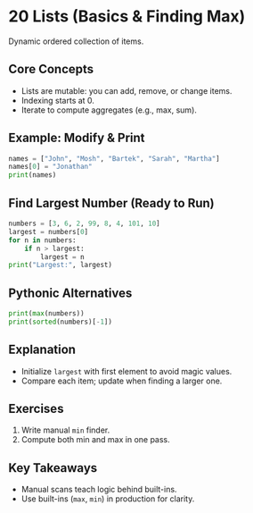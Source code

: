 # 20 Lists (Basics & Finding Max)

Dynamic ordered collection of items.

## Core Concepts
- Lists are mutable: you can add, remove, or change items.
- Indexing starts at 0.
- Iterate to compute aggregates (e.g., max, sum).

## Example: Modify & Print
```python
names = ["John", "Mosh", "Bartek", "Sarah", "Martha"]
names[0] = "Jonathan"
print(names)
```

## Find Largest Number (Ready to Run)
```python
numbers = [3, 6, 2, 99, 8, 4, 101, 10]
largest = numbers[0]
for n in numbers:
    if n > largest:
        largest = n
print("Largest:", largest)
```

## Pythonic Alternatives
```python
print(max(numbers))
print(sorted(numbers)[-1])
```

## Explanation
- Initialize `largest` with first element to avoid magic values.
- Compare each item; update when finding a larger one.

## Exercises
1. Write manual `min` finder.
2. Compute both min and max in one pass.

## Key Takeaways
- Manual scans teach logic behind built-ins.
- Use built-ins (`max`, `min`) in production for clarity.

